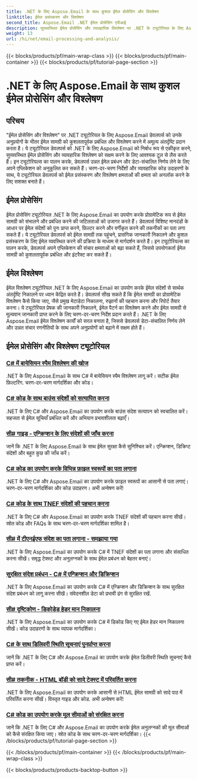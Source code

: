 ```yaml
---
title: .NET के लिए Aspose.Email के साथ कुशल ईमेल प्रोसेसिंग और विश्लेषण
linktitle: ईमेल प्रसंस्करण और विश्लेषण
second_title: Aspose.Email .NET ईमेल प्रोसेसिंग एपीआई
description: सुव्यवस्थित ईमेल प्रोसेसिंग और व्यावहारिक विश्लेषण पर .NET के ट्यूटोरियल के लिए Aspose.Email के साथ अपने एप्लिकेशन के ईमेल प्रबंधन और निर्णय लेने को अनुकूलित करें। ईमेल सामग्री को प्रोग्रामेटिक रूप से पुनः प्राप्त करना, व्यवस्थित करना और उसका विश्लेषण करना सीखें। उन्नत संचार और डेटा-संचालित रणनीतियों के लिए व्यावहारिक उदाहरण खोजें।
weight: 13
url: /hi/net/email-processing-and-analysis/
---
```


{{< blocks/products/pf/main-wrap-class >}}
{{< blocks/products/pf/main-container >}}
{{< blocks/products/pf/tutorial-page-section >}}

# .NET के लिए Aspose.Email के साथ कुशल ईमेल प्रोसेसिंग और विश्लेषण


## परिचय

"ईमेल प्रोसेसिंग और विश्लेषण" पर .NET ट्यूटोरियल के लिए Aspose.Email डेवलपर्स को उनके अनुप्रयोगों के भीतर ईमेल सामग्री को कुशलतापूर्वक प्रबंधित और विश्लेषण करने में अमूल्य अंतर्दृष्टि प्रदान करता है। ये ट्यूटोरियल डेवलपर्स को .NET के लिए Aspose.Email को निर्बाध रूप से एकीकृत करने, सुव्यवस्थित ईमेल प्रोसेसिंग और व्यावहारिक विश्लेषण को सक्षम करने के लिए आवश्यक टूल से लैस करते हैं। इन ट्यूटोरियल्स का पालन करके, डेवलपर्स उन्नत ईमेल प्रबंधन और डेटा-संचालित निर्णय लेने के लिए अपने एप्लिकेशन को अनुकूलित कर सकते हैं। चरण-दर-चरण निर्देशों और व्यावहारिक कोड उदाहरणों के साथ, ये ट्यूटोरियल डेवलपर्स को ईमेल प्रसंस्करण और विश्लेषण क्षमताओं की क्षमता को अनलॉक करने के लिए सशक्त बनाते हैं।

## ईमेल प्रोसेसिंग

ईमेल प्रोसेसिंग ट्यूटोरियल .NET के लिए Aspose.Email का उपयोग करके प्रोग्रामेटिक रूप से ईमेल सामग्री को संभालने और प्रबंधित करने की जटिलताओं को उजागर करते हैं। डेवलपर्स विशिष्ट मानदंडों के आधार पर ईमेल संदेशों को पुनः प्राप्त करने, फ़िल्टर करने और वर्गीकृत करने की तकनीकों का पता लगा सकते हैं। ये ट्यूटोरियल डेवलपर्स को ईमेल सामग्री तक पहुंचने, प्रासंगिक जानकारी निकालने और कुशल प्रसंस्करण के लिए ईमेल व्यवस्थित करने की प्रक्रिया के माध्यम से मार्गदर्शन करते हैं। इन ट्यूटोरियल्स का पालन करके, डेवलपर्स अपने एप्लिकेशन की संचार क्षमताओं को बढ़ा सकते हैं, जिससे उपयोगकर्ता ईमेल सामग्री को कुशलतापूर्वक प्रबंधित और इंटरैक्ट कर सकते हैं।

## ईमेल विश्लेषण

ईमेल विश्लेषण ट्यूटोरियल .NET के लिए Aspose.Email का उपयोग करके ईमेल संदेशों से सार्थक अंतर्दृष्टि निकालने पर ध्यान केंद्रित करते हैं। डेवलपर्स सीख सकते हैं कि ईमेल सामग्री का प्रोग्रामेटिक विश्लेषण कैसे किया जाए, जैसे प्रमुख मेटाडेटा निकालना, रुझानों की पहचान करना और रिपोर्ट तैयार करना। ये ट्यूटोरियल प्रेषक की जानकारी निकालने, ईमेल पैटर्न का विश्लेषण करने और ईमेल सामग्री से मूल्यवान जानकारी प्राप्त करने के लिए चरण-दर-चरण निर्देश प्रदान करते हैं। .NET के लिए Aspose.Email ईमेल विश्लेषण कार्यों को सरल बनाता है, जिससे डेवलपर्स डेटा-संचालित निर्णय लेने और उन्नत संचार रणनीतियों के साथ अपने अनुप्रयोगों को बढ़ाने में सक्षम होते हैं।

## ईमेल प्रोसेसिंग और विश्लेषण ट्यूटोरियल
### [C# में बायेसियन स्पैम विश्लेषण की खोज](./exploring-bayesian-spam-analysis-in-csharp/)
.NET के लिए Aspose.Email के साथ C# में बायेसियन स्पैम विश्लेषण लागू करें। सटीक ईमेल फ़िल्टरिंग. चरण-दर-चरण मार्गदर्शिका और कोड।
### [C# कोड के साथ बाउंस संदेशों को सत्यापित करना](./verifying-bounced-messages-with-csharp-code/)
.NET के लिए C# और Aspose.Email का उपयोग करके बाउंस संदेश सत्यापन को स्वचालित करें। सहजता से ईमेल सूचियाँ प्रबंधित करें और अभियान प्रभावशीलता बढ़ाएँ। 
### [सी# गाइड - एन्क्रिप्शन के लिए संदेशों की जाँच करना](./csharp-guide-checking-messages-for-encryption/)
जानें कि .NET के लिए Aspose.Email के साथ ईमेल सुरक्षा कैसे सुनिश्चित करें। एन्क्रिप्शन, डिक्रिप्ट संदेशों और बहुत कुछ की जाँच करें।
### [C# कोड का उपयोग करके विभिन्न फ़ाइल स्वरूपों का पता लगाना](./detecting-various-file-formats-using-csharp-code/)
.NET के लिए C# और Aspose.Email का उपयोग करके फ़ाइल स्वरूपों का आसानी से पता लगाएं। चरण-दर-चरण मार्गदर्शिका और कोड उदाहरण। अभी अन्वेषण करें!
### [C# कोड के साथ TNEF संदेशों की पहचान करना](./identifying-tnef-messages-with-csharp-code/)
.NET के लिए C# और Aspose.Email का उपयोग करके TNEF संदेशों की पहचान करना सीखें। स्रोत कोड और FAQs के साथ चरण-दर-चरण मार्गदर्शिका शामिल है।
### [सी# में टीएनईएफ संदेश का पता लगाना - समझाया गया](./tnef-message-detection-in-csharp-explained/)
.NET के लिए Aspose.Email का उपयोग करके C# में TNEF संदेशों का पता लगाना और संसाधित करना सीखें। समृद्ध टेक्स्ट और अनुलग्नकों के साथ ईमेल प्रबंधन को बेहतर बनाएं।
### [सुरक्षित संदेश प्रबंधन - C# में एन्क्रिप्शन और डिक्रिप्शन](./secure-message-handling-encryption-and-decryption-in-csharp/)
.NET के लिए Aspose.Email का उपयोग करके C# में एन्क्रिप्शन और डिक्रिप्शन के साथ सुरक्षित संदेश प्रबंधन को लागू करना सीखें। संवेदनशील डेटा को प्रभावी ढंग से सुरक्षित रखें.
### [सी# दृष्टिकोण - डिकोडेड हेडर मान निकालना](./csharp-approach-extracting-decoded-header-values/)
.NET के लिए Aspose.Email का उपयोग करके C# में डिकोड किए गए ईमेल हेडर मान निकालना सीखें। कोड उदाहरणों के साथ व्यापक मार्गदर्शिका।
### [C# के साथ डिलिवरी स्थिति सूचनाएं पुनर्प्राप्त करना](./retrieving-delivery-status-notifications-with-csharp/)
जानें कि .NET के लिए C# और Aspose.Email का उपयोग करके ईमेल डिलीवरी स्थिति सूचनाएं कैसे प्राप्त करें।
### [सी# तकनीक - HTML बॉडी को सादे टेक्स्ट में परिवर्तित करना](./csharp-technique-converting-html-body-to-plain-text/)
.NET के लिए Aspose.Email का उपयोग करके आसानी से HTML ईमेल सामग्री को सादे पाठ में परिवर्तित करना सीखें। विस्तृत गाइड और कोड. अभी अन्वेषण करें!
### [C# कोड का उपयोग करके मूल सीमाओं को संरक्षित करना](./preserving-original-boundaries-using-csharp-code/)
जानें कि .NET के लिए C# और Aspose.Email का उपयोग करके ईमेल अनुलग्नकों की मूल सीमाओं को कैसे संरक्षित किया जाए। स्रोत कोड के साथ चरण-दर-चरण मार्गदर्शिका।
{{< /blocks/products/pf/tutorial-page-section >}}

{{< /blocks/products/pf/main-container >}}
{{< /blocks/products/pf/main-wrap-class >}}

{{< blocks/products/products-backtop-button >}}
